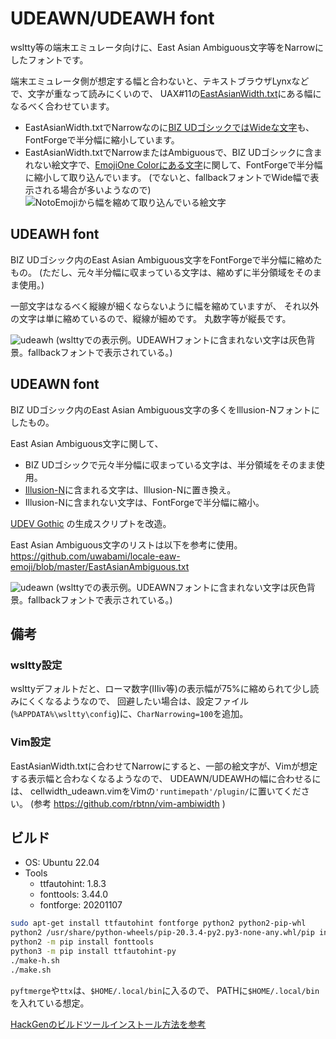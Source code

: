 # UDEAWN/UDEAWH font

wsltty等の端末エミュレータ向けに、East Asian Ambiguous文字等をNarrowにしたフォントです。

端末エミュレータ側が想定する幅と合わないと、テキストブラウザLynxなどで、文字が重なって読みにくいので、
UAX#11の[EastAsianWidth.txt](https://www.unicode.org/Public/UCD/latest/ucd/EastAsianWidth.txt)にある幅になるべく合わせています。

* EastAsianWidth.txtでNarrowなのに[BIZ UDゴシックではWideな文字](WidthMismatch.txt)も、FontForgeで半分幅に縮小しています。
* EastAsianWidth.txtでNarrowまたはAmbiguousで、BIZ UDゴシックに含まれない絵文字で、[EmojiOne Colorにある文字](WidthMismatchEmojiOne.txt)に関して、FontForgeで半分幅に縮小して取り込んでいます。
  (でないと、fallbackフォントでWide幅で表示される場合が多いようなので)
  ![NotoEmojiから幅を縮めて取り込んでいる絵文字](https://user-images.githubusercontent.com/761487/233821627-4fcf334e-719f-4ac3-b641-4b344fbc1c89.png)

## UDEAWH font
BIZ UDゴシック内のEast Asian Ambiguous文字をFontForgeで半分幅に縮めたもの。
(ただし、元々半分幅に収まっている文字は、縮めずに半分領域をそのまま使用。)

一部文字はなるべく縦線が細くならないように幅を縮めていますが、
それ以外の文字は単に縮めているので、縦線が細めです。
丸数字等が縦長です。

![udeawh](https://user-images.githubusercontent.com/761487/232277599-22a81805-88a7-4e17-b689-1c011c2a9ed6.png)
(wslttyでの表示例。UDEAWHフォントに含まれない文字は灰色背景。fallbackフォントで表示されている。)

## UDEAWN font
BIZ UDゴシック内のEast Asian Ambiguous文字の多くをIllusion-Nフォントにしたもの。

East Asian Ambiguous文字に関して、
+ BIZ UDゴシックで元々半分幅に収まっている文字は、半分領域をそのまま使用。
+ [Illusion-N](https://github.com/tomonic-x/Illusion)に含まれる文字は、Illusion-Nに置き換え。
+ Illusion-Nに含まれない文字は、FontForgeで半分幅に縮小。

[UDEV Gothic](https://github.com/yuru7/udev-gothic) の生成スクリプトを改造。

East Asian Ambiguous文字のリストは以下を参考に使用。
https://github.com/uwabami/locale-eaw-emoji/blob/master/EastAsianAmbiguous.txt

![udeawn](https://user-images.githubusercontent.com/761487/232278123-8aa5a254-5bc9-4d3b-9304-225521dfcf37.png)
(wslttyでの表示例。UDEAWNフォントに含まれない文字は灰色背景。fallbackフォントで表示されている。)

## 備考
### wsltty設定
wslttyデフォルトだと、ローマ数字(Ⅲⅳ等)の表示幅が75%に縮められて少し読みにくくなるようなので、
回避したい場合は、設定ファイル(`%APPDATA%\wsltty\config`)に、`CharNarrowing=100`を追加。

### Vim設定
EastAsianWidth.txtに合わせてNarrowにすると、一部の絵文字が、Vimが想定する表示幅と合わなくなるようなので、
UDEAWN/UDEAWHの幅に合わせるには、
cellwidth_udeawn.vimをVimの`'runtimepath'/plugin/`に置いてください。
(参考 https://github.com/rbtnn/vim-ambiwidth )

## ビルド

* OS: Ubuntu 22.04
* Tools
  * ttfautohint: 1.8.3
  * fonttools: 3.44.0
  * fontforge: 20201107

```sh
sudo apt-get install ttfautohint fontforge python2 python2-pip-whl
python2 /usr/share/python-wheels/pip-20.3.4-py2.py3-none-any.whl/pip install --no-index /usr/share/python-wheels/pip-20.3.4-py2.py3-none-any.whl
python2 -m pip install fonttools
python3 -m pip install ttfautohint-py
./make-h.sh
./make.sh
```

`pyftmerge`や`ttx`は、`$HOME/.local/bin`に入るので、
PATHに`$HOME/.local/bin`を入れている想定。

[HackGenのビルドツールインストール方法を参考](https://github.com/yuru7/HackGen#%E3%83%93%E3%83%AB%E3%83%89%E3%83%84%E3%83%BC%E3%83%AB%E3%81%AE%E3%82%A4%E3%83%B3%E3%82%B9%E3%83%88%E3%83%BC%E3%83%AB%E6%96%B9%E6%B3%95%E3%81%A8%E6%B3%A8%E6%84%8F%E7%82%B9)
